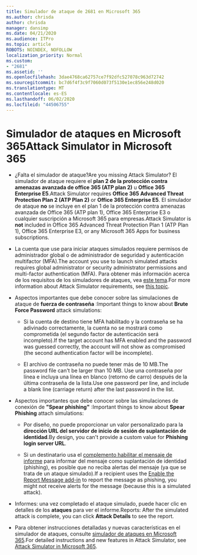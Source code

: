 ```yaml
---
title: Simulador de ataque de 2681 en Microsoft 365
ms.author: chrisda
author: chrisda
manager: dansimp
ms.date: 04/21/2020
ms.audience: ITPro
ms.topic: article
ROBOTS: NOINDEX, NOFOLLOW
localization_priority: Normal
ms.custom:
- "2681"
ms.assetid: ''
ms.openlocfilehash: 3dae4768ca62757ce7f92dfc527078c963d72742
ms.sourcegitcommit: bc7d6f4f3c9f7060d073f5130e1ec856e248d020
ms.translationtype: MT
ms.contentlocale: es-ES
ms.lasthandoff: 06/02/2020
ms.locfileid: "44506755"
---
```

# <a name="attack-simulator-in-microsoft-365"></a><span data-ttu-id="b03ce-102">Simulador de ataques en Microsoft 365</span><span class="sxs-lookup"><span data-stu-id="b03ce-102">Attack Simulator in Microsoft 365</span></span>

- <span data-ttu-id="b03ce-103">¿Falta el simulador de ataque?</span><span class="sxs-lookup"><span data-stu-id="b03ce-103">Are you missing Attack Simulator?</span></span> <span data-ttu-id="b03ce-104">El simulador de ataque requiere el **plan 2 de la protección contra amenazas avanzada de office 365 (ATP plan 2)** u **Office 365 Enterprise E5**.</span><span class="sxs-lookup"><span data-stu-id="b03ce-104">Attack Simulator requires **Office 365 Advanced Threat Protection Plan 2 (ATP Plan 2)** or **Office 365 Enterprise E5**.</span></span> <span data-ttu-id="b03ce-105">El simulador de ataque **no** se incluye en el plan 1 de la protección contra amenazas avanzada de Office 365 (ATP plan 1), Office 365 Enterprise E3 o cualquier suscripción a Microsoft 365 para empresas.</span><span class="sxs-lookup"><span data-stu-id="b03ce-105">Attack Simulator is **not** included in Office 365 Advanced Threat Protection Plan 1 (ATP Plan 1), Office 365 Enterprise E3, or any Microsoft 365 Apps for business subscriptions.</span></span>

- <span data-ttu-id="b03ce-106">La cuenta que use para iniciar ataques simulados requiere permisos de administrador global o de administrador de seguridad y autenticación multifactor (MFA).</span><span class="sxs-lookup"><span data-stu-id="b03ce-106">The account you use to launch simulated attacks requires global administrator or security administrator permissions and multi-factor authentication (MFA).</span></span> <span data-ttu-id="b03ce-107">Para obtener más información acerca de los requisitos de los simuladores de ataques, vea [este tema](https://docs.microsoft.com/microsoft-365/security/office-365-security/attack-simulator).</span><span class="sxs-lookup"><span data-stu-id="b03ce-107">For more information about Attack Simulator requirements, see [this topic](https://docs.microsoft.com/microsoft-365/security/office-365-security/attack-simulator).</span></span>

- <span data-ttu-id="b03ce-108">Aspectos importantes que debe conocer sobre las simulaciones de ataque de **fuerza de contraseña** :</span><span class="sxs-lookup"><span data-stu-id="b03ce-108">Important things to know about **Brute Force Password** attack simulations:</span></span>

  - <span data-ttu-id="b03ce-109">Si la cuenta de destino tiene MFA habilitado y la contraseña se ha adivinado correctamente, la cuenta no se mostrará como comprometida (el segundo factor de autenticación será incompleto).</span><span class="sxs-lookup"><span data-stu-id="b03ce-109">If the target account has MFA enabled and the password was guessed correctly, the account will not show as compromised (the second authentication factor will be incomplete).</span></span>

  - <span data-ttu-id="b03ce-110">El archivo de contraseña no puede tener más de 10 MB.</span><span class="sxs-lookup"><span data-stu-id="b03ce-110">The password file can't be larger than 10 MB.</span></span> <span data-ttu-id="b03ce-111">Use una contraseña por línea e incluya una línea en blanco (retorno de carro) después de la última contraseña de la lista.</span><span class="sxs-lookup"><span data-stu-id="b03ce-111">Use one password per line, and include a blank line (carriage return) after the last password in the list.</span></span>

- <span data-ttu-id="b03ce-112">Aspectos importantes que debe conocer sobre las simulaciones de conexión de **"Spear phishing"** :</span><span class="sxs-lookup"><span data-stu-id="b03ce-112">Important things to know about **Spear Phishing** attach simulations:</span></span>

  - <span data-ttu-id="b03ce-113">Por diseño, no puede proporcionar un valor personalizado para la **dirección URL del servidor de inicio de sesión de suplantación de identidad**.</span><span class="sxs-lookup"><span data-stu-id="b03ce-113">By design, you can't provide a custom value for **Phishing login server URL**.</span></span>

  - <span data-ttu-id="b03ce-114">Si un destinatario usa el [complemento habilitar el mensaje de informe](https://docs.microsoft.com/microsoft-365/security/office-365-security/enable-the-report-message-add-in) para informar del mensaje como suplantación de identidad (phishing), es posible que no reciba alertas del mensaje (ya que se trata de un ataque simulado).</span><span class="sxs-lookup"><span data-stu-id="b03ce-114">If a recipient uses the [Enable the Report Message add-in](https://docs.microsoft.com/microsoft-365/security/office-365-security/enable-the-report-message-add-in) to report the message as phishing, you might not receive alerts for the message (because this is a simulated attack).</span></span>

- <span data-ttu-id="b03ce-115">Informes: una vez completado el ataque simulado, puede hacer clic en detalles de los **ataques** para ver el informe.</span><span class="sxs-lookup"><span data-stu-id="b03ce-115">Reports: After the simulated attack is complete, you can click **Attack Details** to see the report.</span></span>

- <span data-ttu-id="b03ce-116">Para obtener instrucciones detalladas y nuevas características en el simulador de ataques, consulte [simulador de ataques en Microsoft 365](https://docs.microsoft.com/microsoft-365/security/office-365-security/attack-simulator).</span><span class="sxs-lookup"><span data-stu-id="b03ce-116">For detailed instructions and new features in Attack Simulator, see [Attack Simulator in Microsoft 365](https://docs.microsoft.com/microsoft-365/security/office-365-security/attack-simulator).</span></span>
